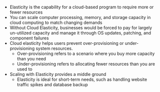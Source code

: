- Elasticity is the capability for a cloud-based program to require more or fewer resources
- You can scale computer processing, memory, and storage capacity in cloud computing to match changing demands
- Without Cloud Elasticity, businesses would be forced to pay for largely un-utilized capacity and manage it through OS updates, patching, and component failures
- Cloud elasticity helps users prevent over-provisioning or under-provisioning system resources. 
	- Over-provisioning refers to a scenario where you buy more capacity than you need
	- Under-provisioning refers to allocating fewer resources than you are used to
- Scaling with Elasticity provides a middle ground
	- Elasticity is ideal for short-term needs, such as handling website traffic spikes and database backup
